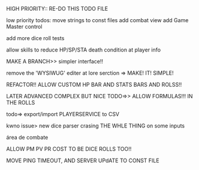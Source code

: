 HIGH PRIORITY::
RE-DO THIS TODO FILE

low priority todos:
    move strings to const files
    add combat view
    add Game Master control

add more dice roll tests

allow skills to reduce HP/SP/STA
death condition at player info

MAKE A BRANCH>> simpler interface!!

remove the 'WYSIWUG' editer at lore serction
=> MAKE! IT! SIMPLE!

REFACTOR!!
ALLOW CUSTOM HP BAR
AND STATS BARS AND ROLSS!!

LATER ADVANCED COMPLEX BUT NICE TODO=>>
ALLOW FORMULAS!!! IN THE ROLLS

todo=> export/import PLAYERSERVICE to CSV

kwno issue> new dice parser crasing THE WHLE THING on some inputs

área de combate


ALLOW PM PV PR COST TO BE DICE ROLLS TOO!! 

MOVE PING TIMEOUT,
AND SERVER UPdATE TO CONST FILE
